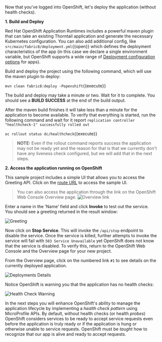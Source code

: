 Now that you've logged into OpenShift, let's deploy the application (without health checks).

**1. Build and Deploy**

Red Hat OpenShift Application Runtimes includes a powerful maven plugin that can take an
existing Thorntail application and generate the necessary Kubernetes configuration.
You can also add additional config, like ``src/main/fabric8/deployment.yml``{{open}} which defines
the deployment characteristics of the app (in this case we declare a single environment variable,
but OpenShift supports a wide range of [Deployment configuration options](https://docs.openshift.org/latest/architecture/core_concepts/deployments.html) for apps).

Build and deploy the project using the following command, which will use the maven plugin to deploy:

```mvn clean fabric8:deploy -Popenshift```{{execute}}

The build and deploy may take a minute or two. Wait for it to complete. You should see a **BUILD SUCCESS** at the
end of the build output.

After the maven build finishes it will take less than a minute for the application to become available.
To verify that everything is started, run the following command and wait for it report
`replication controller "healthcheck-1" successfully rolled out`

``oc rollout status dc/healthcheck``{{execute}}

>**NOTE:** Even if the rollout command reports success the application may not be ready yet and the reason for
that is that we currently don't have any liveness check configured, but we will add that in the next steps.

**2. Access the application running on OpenShift**

This sample project includes a simple UI that allows you to access the Greeting API. Click on the
[route URL](http://healthcheck-example.[[HOST_SUBDOMAIN]]-80-[[KATACODA_HOST]].environments.katacoda.com)
to access the sample UI.

> You can also access the application through the link on the OpenShift Web Console Overview page. ![Overview link](/openshift/assets/middleware/rhoar-getting-started-thorntail/routelink.png)

Enter a name in the 'Name' field and click **Invoke** to test out the service. You should see a greeting returned in the
result window:

![Greeting](/openshift/assets/middleware/rhoar-getting-started-thorntail/greeting.png)

Now click on **Stop Service**. This will invoke the `/api/stop` endpoint to disable the service. Once the service
is killed, further attempts to invoke the service will fail with `503 Service Unavailable` yet OpenShift does not
know that the service is disabled. To verify this, return to the OpenShift Web Console and the Overview page for
your new project.

From the Overview page, click on the numbered link `#1` to see details on the currently deployed application.

![Deployments Details](/openshift/assets/middleware/rhoar-getting-started-thorntail/deployments.png)

Notice OpenShift is warning you that the application has no health checks:

![Health Check Warning](/openshift/assets/middleware/rhoar-getting-started-thorntail/warning.png)

In the next steps you will enhance OpenShift's ability to manage the application lifecycle by implementing
a _health check pattern_ using MicroProfile APIs. By default, without health checks (or health _probes_) OpenShift considers services
to be ready to accept service requests even before the application is truly ready or if the application is hung
or otherwise unable to service requests. OpenShift must be _taught_ how to recognize that our app is alive and ready
to accept requests.
